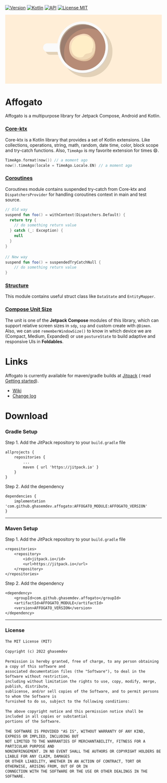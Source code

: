 [![Version](https://shields.io/badge/VERSION-1.3.0-blue?style=for-the-badge)](https://github.com/ghasemdev/affogato/releases/tag/1.3.0)
[![Kotlin](https://shields.io/badge/Kotlin-1.7.10-pink?style=for-the-badge)](https://kotlinlang.org/)
[![API](https://shields.io/badge/Api-+21-green?style=for-the-badge)](https://www.android.com/)
[![License MIT](https://shields.io/badge/LICENSE-MIT-orange?style=for-the-badge)](https://opensource.org/licenses/MIT)

![affogato_img](assets/affogato.png)

# Affogato

Affogato is a multipurpose library for Jetpack Compose, Android and Kotlin.

### [Core-ktx](https://github.com/ghasemdev/affogato/wiki/Core-Ktx)

Core-ktx is a Kotlin library that provides a set of Kotlin extensions. Like collections, operations,
string, math, random, date time, color, block scope and try-catch functions. Also, `TimeAgo` is my
favorite extension for times 😄.

```kotlin
TimeAgo.format(now()) // a moment ago
now().timeAgo(locale = TimeAgo.Locale.EN) // a moment ago
```

### [Coroutines](https://github.com/ghasemdev/affogato/wiki/Coroutines)

Coroutines module contains suspended try-catch from Core-ktx and `DispatchersProvider` for handling
coroutines context in main and test source.

```Kotlin
// Old way
suspend fun foo() = withContext(Dispatchers.Default) {
  return try {
    // do something return value
  } catch (_: Exception) {
    null
  }
}

// New way
suspend fun foo() = suspendedTryCatchNull {
	// do something return value
}
```

### [Structure](https://github.com/ghasemdev/affogato/wiki/Structure)

This module contains useful struct class like `DataState` and `EntityMapper`.

### [Compose Unit Size](https://github.com/ghasemdev/affogato/wiki/Unit-Size)

The unit is one of the **Jetpack Compose** modules of this library, which can support relative
screen sizes in `sdp`, `ssp` and custom create with `@Dimen`. Also, we can
use `rememberWindowSize()` to know in which device we are (Compact, Medium, Expanded) or
use `postureState` to build adaptive and responsive UIs in **Foldables**.

# Links

Affogato is currently available for maven/gradle builds
at [Jitpack](https://jitpack.io/#ghasemdev/affogato/1.3.0) (
read [Getting started](https://github.com/ghasemdev/affogato/wiki/Getting-Started)).

* [Wiki](https://github.com/ghasemdev/affogato/wiki)
* [Change log](https://github.com/ghasemdev/affogato/blob/master/CHANGELOG.md)

# Download

### Gradle Setup

Step 1. Add the JitPack repository to your `build.gradle` file

```
allprojects {
    repositories {
        ...
        maven { url 'https://jitpack.io' }
    }
}
```

Step 2. Add the dependency

```
dependencies {
    implementation 'com.github.ghasemdev.affogato:AFFOGATO_MODULE:AFFOGATO_VERSION'
}
```

---

### Maven Setup

Step 1. Add the JitPack repository to your `build.gradle` file

```
<repositories>
    <repository>
        <id>jitpack.io</id>
        <url>https://jitpack.io</url>
    </repository>
</repositories>
```

Step 2. Add the dependency

```
<dependency>
    <groupId>com.github.ghasemdev.affogato</groupId>
    <artifactId>AFFOGATO_MODULE</artifactId>
    <version>AFFOGATO_VERSION</version>
</dependency>
```

---

### License

```
The MIT License (MIT)

Copyright (c) 2022 ghasemdev

Permission is hereby granted, free of charge, to any person obtaining a copy of this software and
associated documentation files (the "Software"), to deal in the Software without restriction,
including without limitation the rights to use, copy, modify, merge, publish, distribute,
sublicense, and/or sell copies of the Software, and to permit persons to whom the Software is
furnished to do so, subject to the following conditions:

The above copyright notice and this permission notice shall be included in all copies or substantial
portions of the Software.

THE SOFTWARE IS PROVIDED "AS IS", WITHOUT WARRANTY OF ANY KIND, EXPRESS OR IMPLIED, INCLUDING BUT
NOT LIMITED TO THE WARRANTIES OF MERCHANTABILITY, FITNESS FOR A PARTICULAR PURPOSE AND
NONINFRINGEMENT. IN NO EVENT SHALL THE AUTHORS OR COPYRIGHT HOLDERS BE LIABLE FOR ANY CLAIM, DAMAGES
OR OTHER LIABILITY, WHETHER IN AN ACTION OF CONTRACT, TORT OR OTHERWISE, ARISING FROM, OUT OF OR IN
CONNECTION WITH THE SOFTWARE OR THE USE OR OTHER DEALINGS IN THE SOFTWARE.
```
